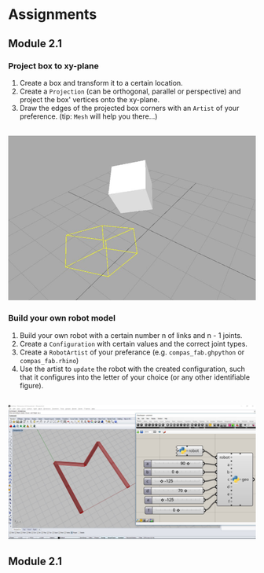 # Assignments

## Module 2.1

### Project box to xy-plane

1. Create a box and transform it to a certain location.
1. Create a `Projection` (can be orthogonal, parallel or perspective) and project the box' vertices onto the xy-plane.
1. Draw the edges of the projected box corners with an `Artist` of your preference. (tip: `Mesh` will help you there...)

<div align="center"><br><img src="../images/assignment1_1.jpg" width="600" /></div>

### Build your own robot model

1. Build your own robot with a certain number n of links and n - 1 joints. 
1. Create a `Configuration` with certain values and the correct joint types.
1. Create a `RobotArtist` of your preferance (e.g. `compas_fab.ghpython` or `compas_fab.rhino`)
1. Use the artist to `update` the robot with the created configuration, such that it configures into the letter of your choice (or any other identifiable figure).

<div align="center"><br><img src="../images/assignment1_2.jpg" width="600" /></div>


## Module 2.1

